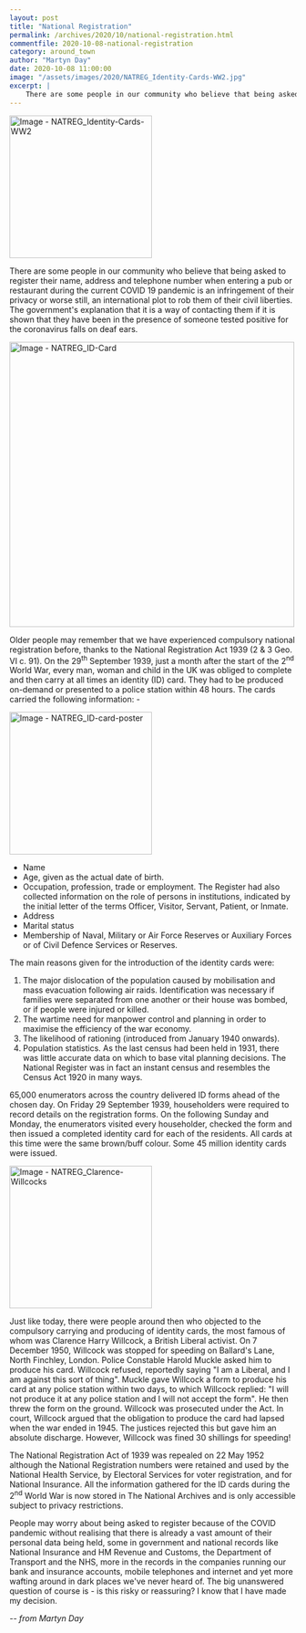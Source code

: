 ```yaml
---
layout: post
title: "National Registration"
permalink: /archives/2020/10/national-registration.html
commentfile: 2020-10-08-national-registration
category: around_town
author: "Martyn Day"
date: 2020-10-08 11:00:00
image: "/assets/images/2020/NATREG_Identity-Cards-WW2.jpg"
excerpt: |
    There are some people in our community who believe that being asked to register their name, address and telephone number when entering a pub or restaurant during the current COVID 19 pandemic is an infringement of their privacy or worse still, an international plot to rob them of their civil liberties. The government's explanation that it is a way of contacting them if it is shown that they have been in the presence of someone tested positive for the coronavirus falls on deaf ears.
---
```

<a href="/assets/images/2020/NATREG_Identity-Cards-WW2.jpg" title="Click for a larger image"><img src="/assets/images/2020/NATREG_Identity-Cards-WW2-thumb.jpg" width="250" alt="Image - NATREG_Identity-Cards-WW2"  class="right"/></a>

There are some people in our community who believe that being asked to register their name, address and telephone number when entering a pub or restaurant during the current COVID 19 pandemic is an infringement of their privacy or worse still, an international plot to rob them of their civil liberties. The government's explanation that it is a way of contacting them if it is shown that they have been in the presence of someone tested positive for the coronavirus falls on deaf ears.

<a href="/assets/images/2020/NATREG_ID-Card.jpg" title="Click for a larger image"><img src="/assets/images/2020/NATREG_ID-Card.jpg" width="500" alt="Image - NATREG_ID-Card"  class="photo center"/></a>

Older people may remember that we have experienced compulsory national registration before, thanks to the National Registration Act 1939 (2 & 3 Geo. VI c. 91). On the 29<sup>th</sup> September 1939, just a month after the start of the 2<sup>nd</sup> World War, every man, woman and child in the UK was obliged to complete and then carry at all times an identity (ID) card. They had to be produced on-demand or presented to a police station within 48 hours. The cards carried the following information: -

<a href="/assets/images/2020/NATREG_ID-card-poster.jpg" title="Click for a larger image"><img src="/assets/images/2020/NATREG_ID-card-poster-thumb.jpg" width="250" alt="Image - NATREG_ID-card-poster"  class="photo right"/></a>

- Name
- Age, given as the actual date of birth.
- Occupation, profession, trade or employment. The Register had also collected information on the role of persons in institutions, indicated by the initial letter of the terms Officer, Visitor, Servant, Patient, or Inmate.
- Address
- Marital status
- Membership of Naval, Military or Air Force Reserves or Auxiliary Forces or of Civil Defence Services or Reserves.

The main reasons given for the introduction of the identity cards were:

1. The major dislocation of the population caused by mobilisation and mass evacuation following air raids. Identification was necessary if families were separated from one another or their house was bombed, or if people were injured or killed.
2. The wartime need for manpower control and planning in order to maximise the efficiency of the war economy.
3. The likelihood of rationing (introduced from January 1940 onwards).
4. Population statistics. As the last census had been held in 1931, there was little accurate data on which to base vital planning decisions. The National Register was in fact an instant census and resembles the Census Act 1920 in many ways.

65,000 enumerators across the country delivered ID forms ahead of the chosen day. On Friday 29 September 1939, householders were required to record details on the registration forms. On the following Sunday and Monday, the enumerators visited every householder, checked the form and then issued a completed identity card for each of the residents. All cards at this time were the same brown/buff colour. Some 45 million identity cards were issued.

<a href="/assets/images/2020/NATREG_Clarence-Willcocks.jpg" title="Click for a larger image"><img src="/assets/images/2020/NATREG_Clarence-Willcocks-thumb.jpg" width="250" alt="Image - NATREG_Clarence-Willcocks"  class="photo right"/></a>

Just like today, there were people around then who objected to the compulsory carrying and producing of identity cards, the most famous of whom was Clarence Harry Willcock, a British Liberal activist. On 7 December 1950, Willcock was stopped for speeding on Ballard's Lane, North Finchley, London. Police Constable Harold Muckle asked him to produce his card. Willcock refused, reportedly saying "I am a Liberal, and I am against this sort of thing". Muckle gave Willcock a form to produce his card at any police station within two days, to which Willcock replied: "I will not produce it at any police station and I will not accept the form". He then threw the form on the ground. Willcock was prosecuted under the Act. In court, Willcock argued that the obligation to produce the card had lapsed when the war ended in 1945. The justices rejected this but gave him an absolute discharge. However, Willcock was fined 30 shillings for speeding!

The National Registration Act of 1939 was repealed on 22 May 1952 although the National Registration numbers were retained and used by the National Health Service, by Electoral Services for voter registration, and for National Insurance. All the information gathered for the ID cards during the 2<sup>nd</sup> World War is now stored in The National Archives and is only accessible subject to privacy restrictions.

People may worry about being asked to register because of the COVID pandemic without realising that there is already a vast amount of their personal data being held, some in government and national records like National Insurance and HM Revenue and Customs, the Department of Transport and the NHS, more in the records in the companies running our bank and insurance accounts, mobile telephones and internet and yet more wafting around in dark places we've never heard of. The big unanswered question of course is - is this risky or reassuring? I know that I have made my decision.

<cite>-- from Martyn Day</cite>
